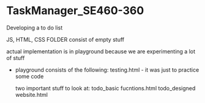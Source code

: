 # TaskManager_SE460-360
Developing a to do list




JS, HTML, CSS FOLDER consist of empty stuff


actual implementation is in playground because we are experimenting a lot of stuff

- playground consists of the following:
    testing.html - it was just to practice some code

    two important stuff to look at:
    todo_basic fucntions.html
    todo_designed website.html